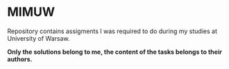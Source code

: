 # MIMUW
Repository contains assigments I was required to do during my studies at University of Warsaw. 

**Only the solutions belong to me, the content of the tasks belongs to their authors.**
